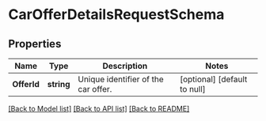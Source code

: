 # CarOfferDetailsRequestSchema

## Properties
Name | Type | Description | Notes
------------ | ------------- | ------------- | -------------
**OfferId** | **string** | Unique identifier of the car offer. | [optional] [default to null]

[[Back to Model list]](../README.md#documentation-for-models) [[Back to API list]](../README.md#documentation-for-api-endpoints) [[Back to README]](../README.md)

